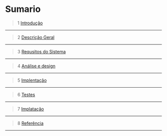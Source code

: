 # Sumario

>1 [Introdução](https://github.com/guimaraesprogramador/desafio-IA/blob/master/documenta%C3%A7%C3%A3o/introdu%C3%A7%C3%A3o/introdu%C3%A7%C3%A3o.md) 
***
>2 [Descrição Geral]()
***
>3 [Requsitos do Sistema]()
***
>4 [Análise e design]()
***
>5 [Implentação]()
***
>6 [Testes]()
***
>7 [Implatação]()
***
>8 [Referência]()
***
